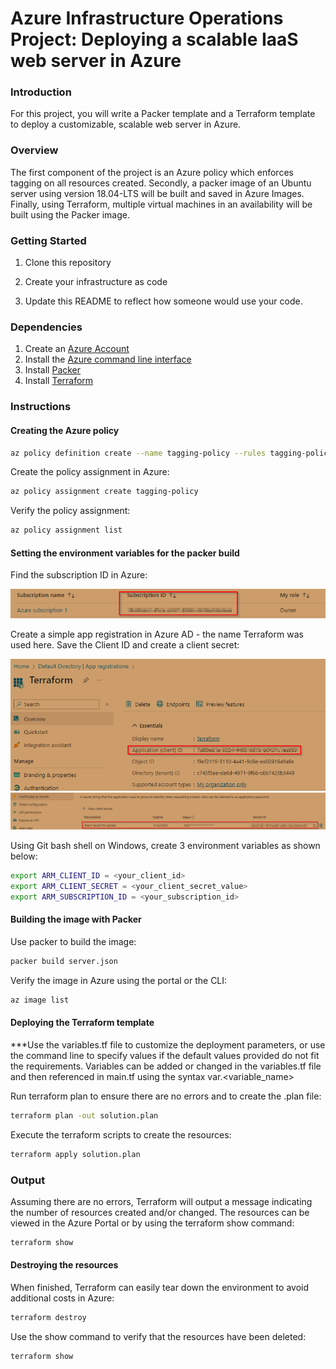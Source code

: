 # Azure Infrastructure Operations Project: Deploying a scalable IaaS web server in Azure

### Introduction
For this project, you will write a Packer template and a Terraform template to deploy a customizable, scalable web server in Azure.

### Overview
The first component of the project is an Azure policy which enforces tagging on all resources created.
Secondly, a packer image of an Ubuntu server using version 18.04-LTS will be built and saved in Azure Images.
Finally, using Terraform, multiple virtual machines in an availability will be built using the Packer image. 

### Getting Started
1. Clone this repository

2. Create your infrastructure as code

3. Update this README to reflect how someone would use your code.

### Dependencies
1. Create an [Azure Account](https://portal.azure.com) 
2. Install the [Azure command line interface](https://docs.microsoft.com/en-us/cli/azure/install-azure-cli?view=azure-cli-latest)
3. Install [Packer](https://www.packer.io/downloads)
4. Install [Terraform](https://www.terraform.io/downloads.html)

### Instructions
#### Creating the Azure policy
```bash
az policy definition create --name tagging-policy --rules tagging-policy.json
```
Create the policy assignment in Azure:
```bash
az policy assignment create tagging-policy
```

Verify the policy assignment:
```bash
az policy assignment list
```
#### Setting the environment variables for the packer build
Find the subscription ID in Azure:

![Alt text](./screenshots_for_readme/azure_subscriptionID.png "subs_id")

Create a simple app registration in Azure AD - the name Terraform was used here. Save the Client ID and create a client secret:

![Alt text](./screenshots_for_readme/azure_app_registration_clientID.png "client_id")
![Alt text](./screenshots_for_readme/azure_app_registration_clientSecret.png "client_secret")

Using Git bash shell on Windows, create 3 environment variables as shown below:
```bash
export ARM_CLIENT_ID = <your_client_id>
export ARM_CLIENT_SECRET = <your_client_secret_value>
export ARM_SUBSCRIPTION_ID = <your_subscription_id>
```

#### Building the image with Packer
Use packer to build the image:
```bash
packer build server.json
```
Verify the image in Azure using the portal or the CLI:
```bash
az image list
```

#### Deploying the Terraform template
***Use the variables.tf file to customize the deployment parameters, or use the command line to specify values if the default values provided do not fit the requirements.
Variables can be added or changed in the variables.tf file and then referenced in main.tf using the syntax var.<variable_name>

Run terraform plan to ensure there are no errors and to create the .plan file:
```bash
terraform plan -out solution.plan
```
Execute the terraform scripts to create the resources:
```bash
terraform apply solution.plan
```

### Output
Assuming there are no errors, Terraform will output a message indicating the number of resources created and/or changed. 
The resources can be viewed in the Azure Portal or by using the terraform show command:
```bash
terraform show
```

#### Destroying the resources
When finished, Terraform can easily tear down the environment to avoid additional costs in Azure:
```bash
terraform destroy
```
Use the show command to verify that the resources have been deleted:
```bash
terraform show
```

